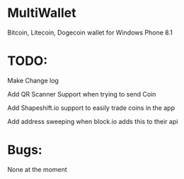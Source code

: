 MultiWallet
================

Bitcoin, Litecoin, Dogecoin wallet for Windows Phone 8.1



TODO:
=====

Make Change log

Add QR Scanner Support when trying to send Coin

Add Shapeshift.io support to easily trade coins in the app

Add address sweeping when block.io adds this to their api


Bugs:
=====

None at the moment
